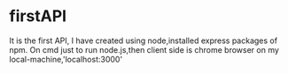 # firstAPI
It is the first API, I have created using node,installed express packages of npm. On cmd just to run node.js,then client side is chrome browser on my local-machine,'localhost:3000'
